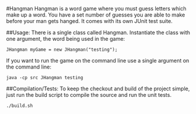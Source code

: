#Hangman
Hangman is a word game where you must guess letters which make up a word. You have a set number of guesses you are able to make before your man gets hanged. It comes with its own JUnit test suite.

##Usage:
There is a single class called Hangman. Instantiate the class with one argument, the word being used in the game:

	JHangman myGame = new JHangman("testing");
	
If you want to run the game on the command line use a single argument on the command line:

	java -cp src JHangman testing


##Compilation/Tests:
To keep the checkout and build of the project simple, just run the build script to compile the source and run the unit tests.

	./build.sh